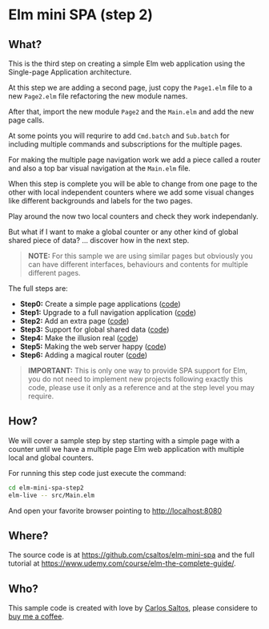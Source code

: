 # Elm mini SPA (step 2)

## What?

This is the third step on creating a simple Elm web application using the
Single-page Application architecture.

At this step we are adding a second page, just copy the `Page1.elm` file to a
new `Page2.elm` file refactoring the new module names.

After that, import the new module `Page2` and the `Main.elm` and add the new
page calls.

At some points you will requrire to add `Cmd.batch` and `Sub.batch` for
including multiple commands and subscriptions for the multiple pages.

For making the multiple page navigation work we add a piece called a router and
also a top bar visual navigation at the `Main.elm` file.

When this step is complete you will be able to change from one page to the other
with local independent counters where we add some visual changes like different
backgrounds and labels for the two pages.

Play around the now two local counters and check they work independanly.

But what if I want to make a global counter or any other kind of global shared
piece of data? ... discover how in the next step.

> **NOTE:** For this sample we are using similar pages but obviously you can
> have different interfaces, behaviours and contents for multiple different
> pages.

The full steps are:

- **Step0:** Create a simple page applications ([code](https://github.com/csaltos/elm-mini-spa/blob/main/elm-mini-spa-step0))
- **Step1:** Upgrade to a full navigation application ([code](https://github.com/csaltos/elm-mini-spa/blob/main/elm-mini-spa-step1))
- **Step2:** Add an extra page ([code](https://github.com/csaltos/elm-mini-spa/blob/main/elm-mini-spa-step2))
- **Step3:** Support for global shared data ([code](https://github.com/csaltos/elm-mini-spa/blob/main/elm-mini-spa-step3))
- **Step4:** Make the illusion real ([code](https://github.com/csaltos/elm-mini-spa/blob/main/elm-mini-spa-step4))
- **Step5:** Making the web server happy ([code](https://github.com/csaltos/elm-mini-spa/blob/main/elm-mini-spa-step5))
- **Step6:** Adding a magical router ([code](https://github.com/csaltos/elm-mini-spa/blob/main/elm-mini-spa-step6))

> **IMPORTANT:** This is only one way to provide SPA support for Elm, you do not
> need to implement new projects following exactly this code, please use it only
> as a reference and at the step level you may require.

## How?

We will cover a sample step by step starting with a simple page with a counter
until we have a multiple page Elm web application with multiple local and global
counters.

For running this step code just execute the command:

```bash
cd elm-mini-spa-step2
elm-live -- src/Main.elm
```

And open your favorite browser pointing to <http://localhost:8080>

## Where?

The source code is at <https://github.com/csaltos/elm-mini-spa> and the full
tutorial at <https://www.udemy.com/course/elm-the-complete-guide/>.

## Who?

This sample code is created with love by [Carlos Saltos](https://csaltos.com),
please considere to [buy me a coffee](https://csaltos.com/tech-blog/buy-me-a-coffee.html).
